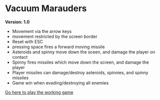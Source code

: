 # Vacuum Marauders
**Version: 1.0**
* Movement via the arrow keys
* movement restricted by the screen border
* Reset with ESC
* pressing space fires a forward moving missile
* Asteroids and spinny move down the sceen, and damage the player on contact
* Spinny fires missiles which move down the screen, and damage the player
* Player missiles can damage/destroy asteroids, spinnies, and spinny missiles
* Game win when evading/destroying all enemies
  
[Go here to play the working game](https://gd.games/games/8415d1db-4ef9-4283-8008-69eb4bb6c4e8)


